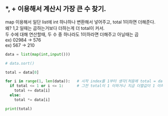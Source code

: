 ## *, + 이용해서 계산시 가장 큰 수 찾기. 

map 이용해서 일단 list에 int 하나하나 변환해서 넣어주고, total 1이하면 더해준다. 왜? 1,2 일때는 곱하는거보다 더하는게 더 total이 커서.  
두 수에 대해 연산할때, 두 수 중 하나라도 1이하라면 더해주고 아닐때는 곱  
ex) 02984 -> 576  
ex) 567 -> 210

```python
data = list(map(int,input()))

# data.sort()

total = data[0]

for i in range(1, len(data)):   # 시작 index를 1부터 생각(처음에 total = data[0]해줬기떄문)
  if total <= 1 or i <= 1:      # 그전 total이 1 이하거나 지금 더할값이 1 이하라면 더해줌
    total += data[i]
  else:
    total *= data[i]

print(total)
```
